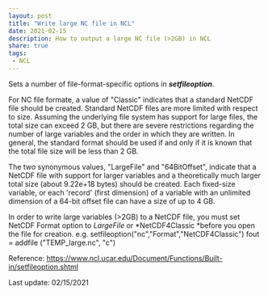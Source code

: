 ```yaml
---
layout: post
title: "Write large NC file in NCL"
date: 2021-02-15
description: How to output a large NC file (>2GB) in NCL
share: true
tags:
 - NCL
---
```


Sets a number of file-format-specific options in ***setfileoption***.

For NC file formate, a value of "Classic" indicates that a standard NetCDF file should be created. Standard NetCDF files are more limited with respect to size. Assuming the underlying file system has support for large files, the total size can exceed 2 GB, but there are severe restrictions regarding the number of large variables and the order in which they are written. In general, the standard format should be used if and only if it is known that the total file size will be less than 2 GB.

The two synonymous values, "LargeFile" and "64BitOffset", indicate that a NetCDF file with support for larger variables and a theoretically much larger total size (about 9.22e+18 bytes) should be created. Each fixed-size variable, or each 'record' (first dimension) of a variable with an unlimited dimension of a 64-bit offset file can have a size of up to 4 GB.

In order to write large variables (>2GB) to a NetCDF file, you must set NetCDF Format option to *LargeFile* or *NetCDF4Classic *before you open the file for creation.
e.g.
    setfileoption("nc","Format","NetCDF4Classic")
    fout = addfile ("TEMP_large.nc", "c")

Reference:
https://www.ncl.ucar.edu/Document/Functions/Built-in/setfileoption.shtml

Last update: 02/15/2021
